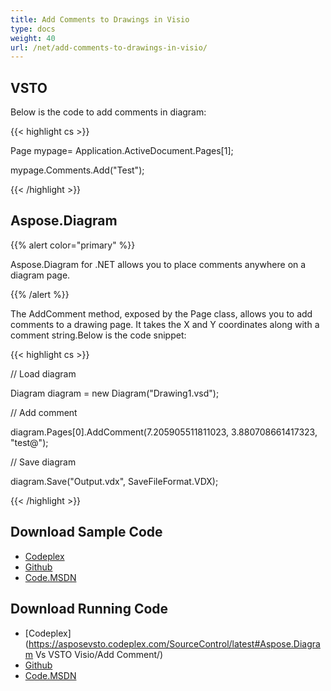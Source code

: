 ```yaml
---
title: Add Comments to Drawings in Visio
type: docs
weight: 40
url: /net/add-comments-to-drawings-in-visio/
---
```


## **VSTO**
Below is the code to add comments in diagram:

{{< highlight cs >}}

  Page mypage= Application.ActiveDocument.Pages[1];

 mypage.Comments.Add("Test");

{{< /highlight >}}
## **Aspose.Diagram**
{{% alert color="primary" %}} 

Aspose.Diagram for .NET allows you to place comments anywhere on a diagram page.

{{% /alert %}} 

The AddComment method, exposed by the Page class, allows you to add comments to a drawing page. It takes the X and Y coordinates along with a comment string.Below is the code snippet:

{{< highlight cs >}}

  // Load diagram

 Diagram diagram = new Diagram("Drawing1.vsd");

 // Add comment

 diagram.Pages[0].AddComment(7.205905511811023, 3.880708661417323, "test@");

 // Save diagram

 diagram.Save("Output.vdx", SaveFileFormat.VDX);

{{< /highlight >}}
## **Download Sample Code**
- [Codeplex](https://asposevsto.codeplex.com/releases/view/617141)
- [Github](https://github.com/aspose-diagram/Aspose.Diagram-for-.NET/releases/tag/AsposeDiagramVsVSTOv1.1)
- [Code.MSDN](https://code.msdn.microsoft.com/AsposeDiagram-Vs-VSTO-fb086932)
## **Download Running Code**
- [Codeplex](https://asposevsto.codeplex.com/SourceControl/latest#Aspose.Diagram Vs VSTO Visio/Add Comment/)
- [Github](https://github.com/aspose-diagram/Aspose.Diagram-for-.NET/tree/master/Plugins/Aspose.Diagram%20Vs%20VSTO%20Visio/Code%20Comparison%20of%20Common%20Features/Add%20Comment)
- [Code.MSDN](https://code.msdn.microsoft.com/AsposeDiagram-Vs-VSTO-fb086932/view/SourceCode#content)
